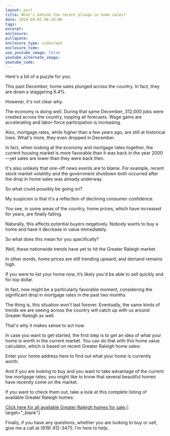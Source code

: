 ```yaml
---
layout: post
title: What's behind the recent plunge in home sales?
date: 2019-04-02 08:19:00
tags:
excerpt:
enclosure:
pullquote:
enclosure_type: video/mp4
enclosure_time:
use_youtube_image: false
youtube_alternate_image:
youtube_code:
---
```


Here's a bit of a puzzle for you:

This past December, home sales plunged across the country. In fact, they are down a staggering 6.4%.

However, it's not clear why.

The economy is doing well. During that same December, 312,000 jobs were created across the country, topping all forecasts. Wage gains are accelerating and labor-force participation is increasing.

Also, mortgage rates, while higher than a few years ago, are still at historical lows. What's more, they even dropped in December.

In fact, when looking at the economy and mortgage rates together, the current housing market is more favorable than it was back in the year 2000—yet sales are lower than they were back then.

It's also unlikely that one-off news events are to blame. For example, recent stock market volatility and the government shutdown both occurred after the drop in home sales was already underway.

So what could possibly be going on?

My suspicion is that it's a reflection of declining consumer confidence.

You see, in some areas of the country, home prices, which have increased for years, are finally falling.

Naturally, this affects potential buyers negatively. Nobody wants to buy a home and have it decrease in value immediately.

So what does this mean for you specifically?

Well, these nationwide trends have yet to hit the Greater Raleigh market.

In other words, home prices are still trending upward, and demand remains high.

If you were to list your home now, it’s likely you'd be able to sell quickly and for top dollar.

In fact, now might be a particularly favorable moment, considering the significant drop in mortgage rates in the past two months.

The thing is, this situation won't last forever. Eventually, the same kinds of trends we are seeing across the country will catch up with us around Greater Raleigh as well.

That's why it makes sense to act now.

In case you want to get started, the first step is to get an idea of what your home is worth in the current market. You can do that with this home value calculator, which is based on recent Greater Raleigh home sales:

Enter your home address here to find out what your home is currently worth.

And if you are looking to buy and you want to take advantage of the current low mortgage rates, you might like to know that several beautiful homes have recently come on the market.

If you want to check them out, take a look at this complete listing of available Greater Raleigh homes:

[Click here for all available Greater Raleigh homes for sale.](https://www.searchhomesinraleigh.com/){: target="_blank"}

Finally, if you have any questions, whether you are looking to buy or sell, give me a call at (919) 412-3475. I'm here to help.<br>